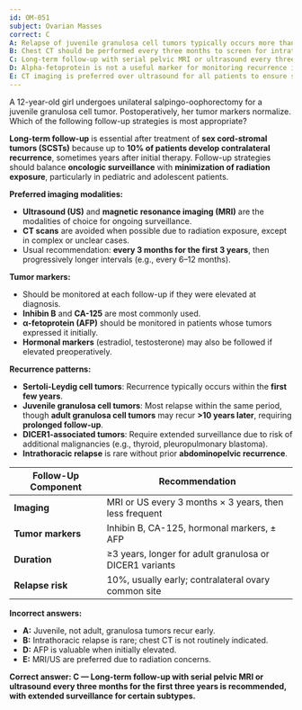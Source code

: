 ```yaml
---
id: OM-051
subject: Ovarian Masses
correct: C
A: Relapse of juvenile granulosa cell tumors typically occurs more than 10 years after diagnosis
B: Chest CT should be performed every three months to screen for intrathoracic recurrence in all patients
C: Long-term follow-up with serial pelvic MRI or ultrasound every three months for the first three years is recommended, with extended surveillance for certain subtypes
D: Alpha-fetoprotein is not a useful marker for monitoring recurrence in any sex cord-stromal tumor
E: CT imaging is preferred over ultrasound for all patients to ensure sensitivity
---
```


A 12-year-old girl undergoes unilateral salpingo-oophorectomy for a juvenile granulosa cell tumor. Postoperatively, her tumor markers normalize. Which of the following follow-up strategies is most appropriate?

<!-- EXPLANATION -->

**Long-term follow-up** is essential after treatment of **sex cord-stromal tumors (SCSTs)** because up to **10% of patients develop contralateral recurrence**, sometimes years after initial therapy. Follow-up strategies should balance **oncologic surveillance** with **minimization of radiation exposure**, particularly in pediatric and adolescent patients.

**Preferred imaging modalities:**  
- **Ultrasound (US)** and **magnetic resonance imaging (MRI)** are the modalities of choice for ongoing surveillance.  
- **CT scans** are avoided when possible due to radiation exposure, except in complex or unclear cases.  
- Usual recommendation: **every 3 months for the first 3 years**, then progressively longer intervals (e.g., every 6–12 months).  

**Tumor markers:**  
- Should be monitored at each follow-up if they were elevated at diagnosis.  
- **Inhibin B** and **CA-125** are most commonly used.  
- **α-fetoprotein (AFP)** should be monitored in patients whose tumors expressed it initially.  
- **Hormonal markers** (estradiol, testosterone) may also be followed if elevated preoperatively.  

**Recurrence patterns:**  
- **Sertoli-Leydig cell tumors**: Recurrence typically occurs within the **first few years**.  
- **Juvenile granulosa cell tumors**: Most relapse within the same period, though **adult granulosa cell tumors** may recur **>10 years later**, requiring **prolonged follow-up**.  
- **DICER1-associated tumors**: Require extended surveillance due to risk of additional malignancies (e.g., thyroid, pleuropulmonary blastoma).  
- **Intrathoracic relapse** is rare without prior **abdominopelvic recurrence**.  

| **Follow-Up Component** | **Recommendation** |
|--------------------------|--------------------|
| **Imaging** | MRI or US every 3 months × 3 years, then less frequent |
| **Tumor markers** | Inhibin B, CA-125, hormonal markers, ± AFP |
| **Duration** | ≥3 years, longer for adult granulosa or DICER1 variants |
| **Relapse risk** | 10%, usually early; contralateral ovary common site |

**Incorrect answers:**  
- **A:** Juvenile, not adult, granulosa tumors recur early.  
- **B:** Intrathoracic relapse is rare; chest CT is not routinely indicated.  
- **D:** AFP is valuable when initially elevated.  
- **E:** MRI/US are preferred due to radiation concerns.

**Correct answer: C — Long-term follow-up with serial pelvic MRI or ultrasound every three months for the first three years is recommended, with extended surveillance for certain subtypes.**
